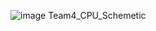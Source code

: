 ![image](https://github.com/eugene-soongsil/Project_CPU/assets/163282235/8270eff5-1980-4f04-a8ae-3657e71383b5)
Team4_CPU_Schemetic
